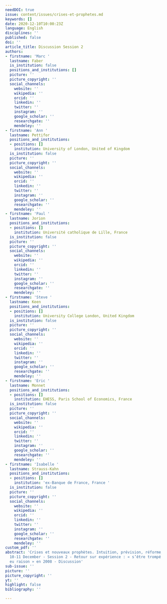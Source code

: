 ```yaml
---
needDOI: true
issue: content/issues/crises-et-prophetes.md
keywords: []
date: 2020-12-10T10:00:23Z
language: English
disciplines: ''
published: false
doi: ''
article_title: Discussion Session 2
authors:
- firstname: 'Marc '
  lastname: Faber
  is_institution: false
  positions_and_institutions: []
  picture: ''
  picture_copyright: ''
  social_channels:
    website: ''
    wikipedia: ''
    orcid: ''
    linkedin: ''
    twitter: ''
    instagram: ''
    google_scholar: ''
    researchgate: ''
    mendeley: ''
- firstname: 'Ann '
  lastname: Pettifor
  positions_and_institutions:
  - positions: []
    institution: University of London, United of Kingdom
  is_institution: false
  picture: ''
  picture_copyright: ''
  social_channels:
    website: ''
    wikipedia: ''
    orcid: ''
    linkedin: ''
    twitter: ''
    instagram: ''
    google_scholar: ''
    researchgate: ''
    mendeley: ''
- firstname: 'Paul '
  lastname: Jorion
  positions_and_institutions:
  - positions: []
    institution: Université catholique de Lille, France
  is_institution: false
  picture: ''
  picture_copyright: ''
  social_channels:
    website: ''
    wikipedia: ''
    orcid: ''
    linkedin: ''
    twitter: ''
    instagram: ''
    google_scholar: ''
    researchgate: ''
    mendeley: ''
- firstname: 'Steve '
  lastname: Keen
  positions_and_institutions:
  - positions: []
    institution: University College London, United Kingdom
  is_institution: false
  picture: ''
  picture_copyright: ''
  social_channels:
    website: ''
    wikipedia: ''
    orcid: ''
    linkedin: ''
    twitter: ''
    instagram: ''
    google_scholar: ''
    researchgate: ''
    mendeley: ''
- firstname: 'Eric '
  lastname: Monnet
  positions_and_institutions:
  - positions: []
    institution: EHESS, Paris School of Economics, France
  is_institution: false
  picture: ''
  picture_copyright: ''
  social_channels:
    website: ''
    wikipedia: ''
    orcid: ''
    linkedin: ''
    twitter: ''
    instagram: ''
    google_scholar: ''
    researchgate: ''
    mendeley: ''
- firstname: 'Isabelle '
  lastname: Strauss-Kahn
  positions_and_institutions:
  - positions: []
    institution: 'ex-Banque de France, France '
  is_institution: false
  picture: ''
  picture_copyright: ''
  social_channels:
    website: ''
    wikipedia: ''
    orcid: ''
    linkedin: ''
    twitter: ''
    instagram: ''
    google_scholar: ''
    researchgate: ''
    mendeley: ''
custom_pdf: ''
abstract: 'Crises et nouveaux prophètes. Intuition, prévision, réforme, Paris IAS,
  10-11 December - Session 2 - Retour sur expérience : « s’être trompé » et « avoir
  eu raison » en 2008 - Discussion'
sub-issue: ''
picture: ''
picture_copyright: ''
yt: ''
highlight: false
bibliography: ''

---
```

<Youtube yt="6lphVlaalnA" caption="Discussion" start="5781" stop="8329"></Youtube>
